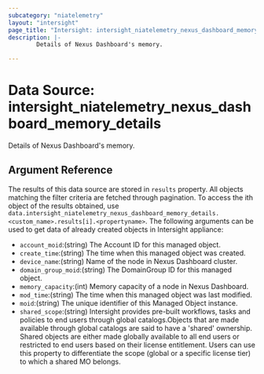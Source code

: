 ```yaml
---
subcategory: "niatelemetry"
layout: "intersight"
page_title: "Intersight: intersight_niatelemetry_nexus_dashboard_memory_details"
description: |-
        Details of Nexus Dashboard's memory.

---
```


# Data Source: intersight_niatelemetry_nexus_dashboard_memory_details
Details of Nexus Dashboard's memory.
## Argument Reference
The results of this data source are stored in `results` property.
All objects matching the filter criteria are fetched through pagination.
To access the ith object of the results obtained, use `data.intersight_niatelemetry_nexus_dashboard_memory_details.<custom_name>.results[i].<propertyname>`.
The following arguments can be used to get data of already created objects in Intersight appliance:
* `account_moid`:(string) The Account ID for this managed object. 
* `create_time`:(string) The time when this managed object was created. 
* `device_name`:(string) Name of the node in Nexus Dashboard cluster. 
* `domain_group_moid`:(string) The DomainGroup ID for this managed object. 
* `memory_capacity`:(int) Memory capacity of a node in Nexus Dashboard. 
* `mod_time`:(string) The time when this managed object was last modified. 
* `moid`:(string) The unique identifier of this Managed Object instance. 
* `shared_scope`:(string) Intersight provides pre-built workflows, tasks and policies to end users through global catalogs.Objects that are made available through global catalogs are said to have a 'shared' ownership. Shared objects are either made globally available to all end users or restricted to end users based on their license entitlement. Users can use this property to differentiate the scope (global or a specific license tier) to which a shared MO belongs. 
 

